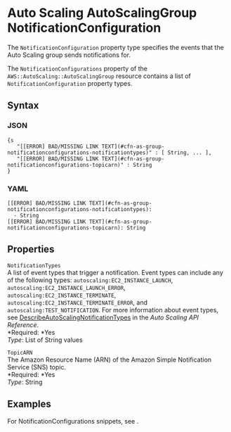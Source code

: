 # Auto Scaling AutoScalingGroup NotificationConfiguration<a name="aws-properties-as-notificationconfigurations"></a>

The `NotificationConfiguration` property type specifies the events that the Auto Scaling group sends notifications for\.

The `NotificationConfigurations` property of the `AWS::AutoScaling::AutoScalingGroup` resource contains a list of `NotificationConfiguration` property types\.

## Syntax<a name="w3ab2c21c14c83b7"></a>

### JSON<a name="aws-properties-as-notificationconfigurations-syntax.json"></a>

```
{s
   "[[ERROR] BAD/MISSING LINK TEXT](#cfn-as-group-notificationconfigurations-notificationtypes)" : [ String, ... ],
   "[[ERROR] BAD/MISSING LINK TEXT](#cfn-as-group-notificationconfigurations-topicarn)" : String
}
```

### YAML<a name="aws-properties-as-notificationconfigurations-syntax.yaml"></a>

```
[[ERROR] BAD/MISSING LINK TEXT](#cfn-as-group-notificationconfigurations-notificationtypes):
  - String
[[ERROR] BAD/MISSING LINK TEXT](#cfn-as-group-notificationconfigurations-topicarn): String
```

## Properties<a name="w3ab2c21c14c83b9"></a>

`NotificationTypes`  
A list of event types that trigger a notification\. Event types can include any of the following types: `autoscaling:EC2_INSTANCE_LAUNCH`, `autoscaling:EC2_INSTANCE_LAUNCH_ERROR`, `autoscaling:EC2_INSTANCE_TERMINATE`, `autoscaling:EC2_INSTANCE_TERMINATE_ERROR`, and `autoscaling:TEST_NOTIFICATION`\. For more information about event types, see [DescribeAutoScalingNotificationTypes](http://docs.aws.amazon.com/AutoScaling/latest/APIReference/API_DescribeAutoScalingNotificationTypes.html) in the *Auto Scaling API Reference*\.  
*Required: *Yes  
*Type*: List of String values

`TopicARN`  
The Amazon Resource Name \(ARN\) of the Amazon Simple Notification Service \(SNS\) topic\.  
*Required: *Yes  
*Type*: String

## Examples<a name="w3ab2c21c14c83c11"></a>

For NotificationConfigurations snippets, see \.